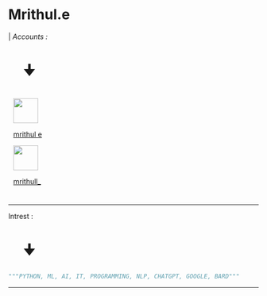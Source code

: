 # Mrithul.e
| _Accounts :_

<h1 style="padding-left:30px">🠋</h1>

<div style="padding:10px">
<a href="https://stackoverflow.com/users/19938225/mrithul-e"><img style="width:50px" src="https://upload.wikimedia.org/wikipedia/commons/thumb/e/ef/Stack_Overflow_icon.svg/768px-Stack_Overflow_icon.svg.png">
<p>mrithul e</p>
<a href = "https://www.instagram.com/mrithull_/"><img style="width:50px"
src="https://upload.wikimedia.org/wikipedia/commons/e/e7/Instagram_logo_2016.svg">
<p>mrithull_</p>



</div>

---
</a>

Intrest :
<h1 style="padding-left:30px">🠋</h1>


```python
"""PYTHON, ML, AI, IT, PROGRAMMING, NLP, CHATGPT, GOOGLE, BARD"""
```

---





